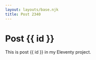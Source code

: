```yaml
---
layout: layouts/base.njk
title: Post 2340
---
```


# Post {{ id }}

This is post {{ id }} in my Eleventy project.
